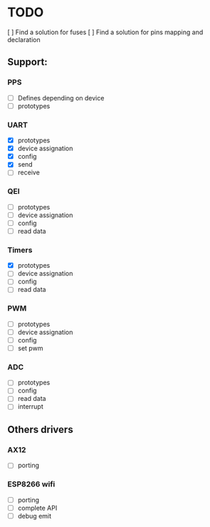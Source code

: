 # TODO

[ ] Find a solution for fuses
[ ] Find a solution for pins mapping and declaration

## Support:
### PPS
- [ ] Defines depending on device
- [ ] prototypes

### UART
- [x] prototypes
- [x] device assignation
- [x] config
- [x] send
- [ ] receive

### QEI
- [ ] prototypes
- [ ] device assignation
- [ ] config
- [ ] read data

### Timers
- [x] prototypes
- [ ] device assignation
- [ ] config
- [ ] read data

### PWM
- [ ] prototypes
- [ ] device assignation
- [ ] config
- [ ] set pwm

### ADC
- [ ] prototypes
- [ ] config
- [ ] read data
- [ ] interrupt

## Others drivers
### AX12
- [ ] porting

### ESP8266 wifi
- [ ] porting
- [ ] complete API
- [ ] debug emit
